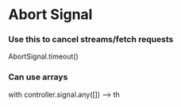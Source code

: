 # Abort Signal
### Use this to cancel streams/fetch requests
AbortSignal.timeout()
### Can use arrays
with controller.signal.any([]) --> th
